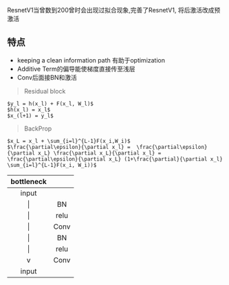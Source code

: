 ResnetV1当曾数到200曾时会出现过拟合现象,完善了ResnetV1, 将后激活改成预激活

## 特点
+ keeping a clean information path 有助于optimization
+ Additive Term的偏导能使梯度直接传至浅层
+ Conv后面接BN和激活
>Residual block
```
$y_l = h(x_l) + F(x_l, W_l)$
$h(x_l) = x_l$
$x_(l+1) = y_l$
```
> BackProp
```
$x_L = x_l + \sum_{i=l}^{L-1}F(x_i,W_i)$
$\frac{\partial\epsilon}{\partial x_l} =  \frac{\partial\epsilon}{\partial x_L} \frac{\partial x_L}{\partial x_l} = \frac{\partial\epsilon}{\partial x_L} (1+\frac{\partial}{\partial x_l} \sum_{i=l}^{L-1}F(x_i, W_i))$
```

|bottleneck||
|:-:|:-:
|input
| \|  |BN
|  \| |relu
| \|  |Conv
|  \| |BN
|  \| |relu
|v| Conv
|input
